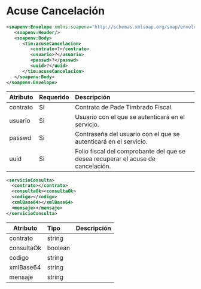 # Acuse Cancelación


```xml
<soapenv:Envelope xmlns:soapenv="http://schemas.xmlsoap.org/soap/envelope/" xmlns:tim="timbrado.ws.pade.mx">
   <soapenv:Header/>
   <soapenv:Body>
      <tim:acuseCancelacion>
         <contrato>?</contrato>
         <usuario>?</usuario>
         <passwd>?</passwd>
         <uuid>?</uuid>
      </tim:acuseCancelacion>
   </soapenv:Body>
</soapenv:Envelope>
```

| Atributo      | Requerido | Descripción |
| ------------- |:--------- |:----------- |
| contrato      | Si        | Contrato de Pade Timbrado Fiscal. | 
| usuario       | Si        | Usuario con el que se autenticará en el servicio. |
| passwd        | Si        | Contraseña del usuario con el que se autenticará en el servicio. |
| uuid          | Si        | Folio fiscal del comprobante del que se desea recuperar el acuse de cancelación. |

```xml
<servicioConsulta>
  <contrato></contrato>
  <consultaOk><consultaOk>
  <codigo></codigo>
  <xmlBase64></xmlBase64>
  <mensaje></mensaje>
</servicioConsulta>
```

| Atributo      | Tipo      | Descripción |
| ------------- |:--------- |:----------- |
| contrato      | string    |
| consultaOk    | boolean   |
| codigo        | string    |
| xmlBase64     | string    |
| mensaje       | string    |
